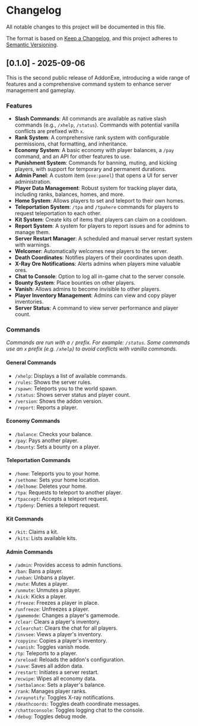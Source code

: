 # Changelog

All notable changes to this project will be documented in this file.

The format is based on [Keep a Changelog](https://keepachangelog.com/en/1.0.0/),
and this project adheres to [Semantic Versioning](https://semver.org/spec/v2.0.0.html).

## [0.1.0] - 2025-09-06

This is the second public release of AddonExe, introducing a wide range of features and a comprehensive command system to enhance server management and gameplay.

### Features

- **Slash Commands**: All commands are available as native slash commands (e.g., `/xhelp`, `/status`). Commands with potential vanilla conflicts are prefixed with `x`.
- **Rank System**: A comprehensive rank system with configurable permissions, chat formatting, and inheritance.
- **Economy System**: A basic economy with player balances, a `/pay` command, and an API for other features to use.
- **Punishment System**: Commands for banning, muting, and kicking players, with support for temporary and permanent durations.
- **Admin Panel**: A custom item (`exe:panel`) that opens a UI for server administration.
- **Player Data Management**: Robust system for tracking player data, including ranks, balances, homes, and more.
- **Home System**: Allows players to set and teleport to their own homes.
- **Teleportation System**: `/tpa` and `/tpahere` commands for players to request teleportation to each other.
- **Kit System**: Create kits of items that players can claim on a cooldown.
- **Report System**: A system for players to report issues and for admins to manage them.
- **Server Restart Manager**: A scheduled and manual server restart system with warnings.
- **Welcomer**: Automatically welcomes new players to the server.
- **Death Coordinates**: Notifies players of their coordinates upon death.
- **X-Ray Ore Notifications**: Alerts admins when players mine valuable ores.
- **Chat to Console**: Option to log all in-game chat to the server console.
- **Bounty System**: Place bounties on other players.
- **Vanish**: Allows admins to become invisible to other players.
- **Player Inventory Management**: Admins can view and copy player inventories.
- **Server Status**: A command to view server performance and player count.

### Commands

*Commands are run with a `/` prefix. For example: `/status`.*
*Some commands use an `x` prefix (e.g. `/xhelp`) to avoid conflicts with vanilla commands.*

#### General Commands

- `/xhelp`: Displays a list of available commands.
- `/rules`: Shows the server rules.
- `/spawn`: Teleports you to the world spawn.
- `/status`: Shows server status and player count.
- `/version`: Shows the addon version.
- `/report`: Reports a player.

#### Economy Commands

- `/balance`: Checks your balance.
- `/pay`: Pays another player.
- `/bounty`: Sets a bounty on a player.

#### Teleportation Commands

- `/home`: Teleports you to your home.
- `/sethome`: Sets your home location.
- `/delhome`: Deletes your home.
- `/tpa`: Requests to teleport to another player.
- `/tpaccept`: Accepts a teleport request.
- `/tpdeny`: Denies a teleport request.

#### Kit Commands

- `/kit`: Claims a kit.
- `/kits`: Lists available kits.

#### Admin Commands

- `/admin`: Provides access to admin functions.
- `/ban`: Bans a player.
- `/unban`: Unbans a player.
- `/mute`: Mutes a player.
- `/unmute`: Unmutes a player.
- `/kick`: Kicks a player.
- `/freeze`: Freezes a player in place.
- `/unfreeze`: Unfreezes a player.
- `/gamemode`: Changes a player's gamemode.
- `/clear`: Clears a player's inventory.
- `/clearchat`: Clears the chat for all players.
- `/invsee`: Views a player's inventory.
- `/copyinv`: Copies a player's inventory.
- `/vanish`: Toggles vanish mode.
- `/tp`: Teleports to a player.
- `/xreload`: Reloads the addon's configuration.
- `/save`: Saves all addon data.
- `/restart`: Initiates a server restart.
- `/ecwipe`: Wipes all economy data.
- `/setbalance`: Sets a player's balance.
- `/rank`: Manages player ranks.
- `/xraynotify`: Toggles X-ray notifications.
- `/deathcoords`: Toggles death coordinate messages.
- `/chattoconsole`: Toggles logging chat to the console.
- `/debug`: Toggles debug mode.
